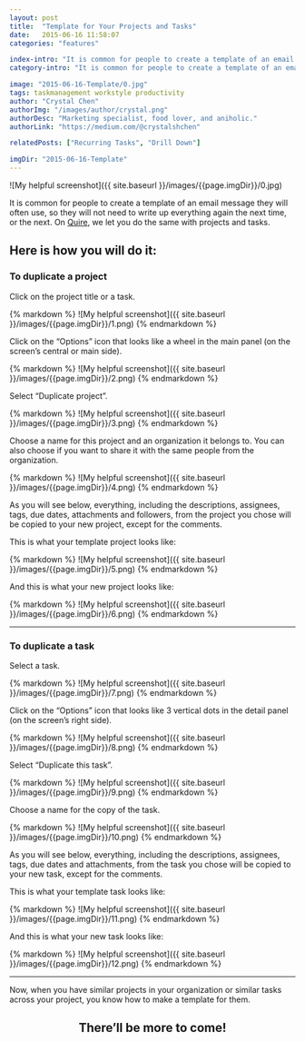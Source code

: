 ```yaml
---
layout: post
title:  "Template for Your Projects and Tasks"
date:   2015-06-16 11:58:07
categories: "features"

index-intro: "It is common for people to create a template of an email message they will often use, so they will not need to write up everything again the next time, or the next. On Quire, we let you do the same with projects and tasks."
category-intro: "It is common for people to create a template of an email message they will often use, so they will not need to write up everything again..."

image: "2015-06-16-Template/0.jpg"
tags: taskmanagement workstyle productivity
author: "Crystal Chen"
authorImg: "/images/author/crystal.png"
authorDesc: "Marketing specialist, food lover, and aniholic."
authorLink: "https://medium.com/@crystalshchen"

relatedPosts: ["Recurring Tasks", "Drill Down"]

imgDir: "2015-06-16-Template"
---
```



![My helpful screenshot]({{ site.baseurl }}/images/{{page.imgDir}}/0.jpg)

It is common for people to create a template of an email message they will often use, so they will not need to write up everything again the next time, or the next. On [Quire](https://quire.io/), we let you do the same with projects and tasks.

## Here is how you will do it:

### **To duplicate a project**

Click on the project title or a task.

<div style="max-width: 600px; max-height: 490px; margin: 0 auto;">
{% markdown %}
![My helpful screenshot]({{ site.baseurl }}/images/{{page.imgDir}}/1.png)
{% endmarkdown %}
</div>

Click on the “Options” icon that looks like a wheel in the main panel (on the screen’s central or main side).

<div style="max-width: 600px; max-height: 489px; margin: 0 auto;">
{% markdown %}
![My helpful screenshot]({{ site.baseurl }}/images/{{page.imgDir}}/2.png)
{% endmarkdown %}
</div>

Select “Duplicate project”.

<div style="max-width: 600px; max-height: 475px; margin: 0 auto;">
{% markdown %}
![My helpful screenshot]({{ site.baseurl }}/images/{{page.imgDir}}/3.png)
{% endmarkdown %}
</div>

Choose a name for this project and an organization it belongs to. You can also choose if you want to share it with the same people from the organization.

<div style="max-width: 600px; max-height: 475px; margin: 0 auto;">
{% markdown %}
![My helpful screenshot]({{ site.baseurl }}/images/{{page.imgDir}}/4.png)
{% endmarkdown %}
</div>

As you will see below, everything, including the descriptions, assignees, tags, due dates, attachments and followers, from the project you chose will be copied to your new project, except for the comments.

This is what your template project looks like:

<div style="max-width: 600px; max-height: 296px; margin: 0 auto;">
{% markdown %}
![My helpful screenshot]({{ site.baseurl }}/images/{{page.imgDir}}/5.png)
{% endmarkdown %}
</div>

And this is what your new project looks like:

<div style="max-width: 600px; max-height: 296px; margin: 0 auto;">
{% markdown %}
![My helpful screenshot]({{ site.baseurl }}/images/{{page.imgDir}}/6.png)
{% endmarkdown %}
</div>

---

### **To duplicate a task**

Select a task.

<div style="max-width: 600px; max-height: 496px; margin: 0 auto;">
{% markdown %}
![My helpful screenshot]({{ site.baseurl }}/images/{{page.imgDir}}/7.png)
{% endmarkdown %}
</div>

Click on the “Options” icon that looks like 3 vertical dots in the detail panel (on the screen’s right side).

<div style="max-width: 570px; max-height: 486px; margin: 0 auto;">
{% markdown %}
![My helpful screenshot]({{ site.baseurl }}/images/{{page.imgDir}}/8.png)
{% endmarkdown %}
</div>

Select “Duplicate this task”.

<div style="max-width: 560px; max-height: 486px; margin: 0 auto;">
{% markdown %}
![My helpful screenshot]({{ site.baseurl }}/images/{{page.imgDir}}/9.png)
{% endmarkdown %}
</div>

Choose a name for the copy of the task.

<div style="max-width: 547px; max-height: 391px; margin: 0 auto;">
{% markdown %}
![My helpful screenshot]({{ site.baseurl }}/images/{{page.imgDir}}/10.png)
{% endmarkdown %}
</div>

As you will see below, everything, including the descriptions, assignees, tags, due dates and attachments, from the task you chose will be copied to your new task, except for the comments.

This is what your template task looks like:

<div style="max-width: 700px; max-height: 361px; margin: 0 auto;">
{% markdown %}
![My helpful screenshot]({{ site.baseurl }}/images/{{page.imgDir}}/11.png)
{% endmarkdown %}
</div>

And this is what your new task looks like:

<div style="max-width: 700px; max-height: 429px; margin: 0 auto;">
{% markdown %}
![My helpful screenshot]({{ site.baseurl }}/images/{{page.imgDir}}/12.png)
{% endmarkdown %}
</div>

---

Now, when you have similar projects in your organization or similar tasks across your project, you know how to make a template for them.

## <div style="text-align:center;">There’ll be more to come!<div>

[jekyll]:      http://jekyllrb.com
[jekyll-gh]:   https://github.com/jekyll/jekyll
[jekyll-help]: https://github.com/jekyll/jekyll-help
